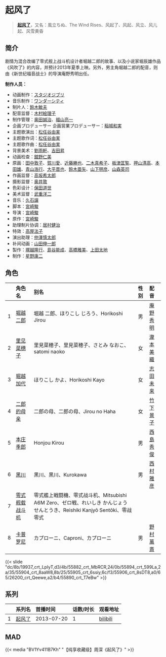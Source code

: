 # 起风了


> <u>**[起风了](https://bgm.tv/subject/56846)**</u>，又名：風立ちぬ、The Wind Rises、风起了、风起、风立、风儿起、风雪黄昏

## 简介

剧情为混合改编了零式舰上战斗机设计者堀越二郎的故事、以及小说家堀辰雄作品《风吹了》的内容，并预计2013年夏季上映。另外，男主角堀越二郎的配音，则由《新世纪福音战士》的导演庵野秀明出任。

**制作人员：**
- 动画制作：[スタジオジブリ](https://bgm.tv/person/2216)
- 音乐制作：[ワンダーシティ](https://bgm.tv/person/39707)
- 制片人：[鈴木敏夫](https://bgm.tv/person/2215)
- 配音监督：[木村絵理子](https://bgm.tv/person/2577)
- 制作管理：[奥田誠治](https://bgm.tv/person/19591)、[福山亮一](https://bgm.tv/person/39716)
- 企画プロデューサー  企画営業プロデューサー：[稲城和実](https://bgm.tv/person/2217)
- 主题歌演出：[松任谷由実](https://bgm.tv/person/9947)
- 主题歌作词：[松任谷由実](https://bgm.tv/person/9947)
- 主题歌作曲：[松任谷由実](https://bgm.tv/person/9947)
- 背景美术：[劉雨軒](https://bgm.tv/person/28646)、[吉田昇](https://bgm.tv/person/15473)
- 动画检查：[舘野仁美](https://bgm.tv/person/34701)
- 原画：[田中敦子](https://bgm.tv/person/11679)、[賀川愛](https://bgm.tv/person/2068)、[近藤勝也](https://bgm.tv/person/2109)、[二木真希子](https://bgm.tv/person/11680)、[板津匡覧](https://bgm.tv/person/11989)、[押山清高](https://bgm.tv/person/12593)、[本田雄](https://bgm.tv/person/1383)、[青山浩行](https://bgm.tv/person/3075)、[大平晋也](https://bgm.tv/person/11178)、[鈴木亜矢](https://bgm.tv/person/23360)、[山下明彦](https://bgm.tv/person/1417)、[山森英司](https://bgm.tv/person/21472)
- 作画监督：[高坂希太郎](https://bgm.tv/person/1665)
- 摄影监督：[奥井敦](https://bgm.tv/person/1044)
- 色彩设计：[保田道世](https://bgm.tv/person/1510)
- 美术监督：[武重洋二](https://bgm.tv/person/11682)
- 音乐：[久石譲](https://bgm.tv/person/1638)
- 脚本：[宮崎駿](https://bgm.tv/person/1040)
- 导演：[宮崎駿](https://bgm.tv/person/1040)
- 原作：[宮崎駿](https://bgm.tv/person/1040)
- 助理制片协调：[居村健治](https://bgm.tv/person/15786)
- 特效：[高屋法子](https://bgm.tv/person/33204)
- 演出助理：[仲澤慎太郎](https://bgm.tv/person/23560)
- 补间动画：[山田伸一郎](https://bgm.tv/person/59376)
- 製作：[塚越隆行](https://bgm.tv/person/59570)、[島谷能成](https://bgm.tv/person/60290)、[高橋雅美](https://bgm.tv/person/61420)、[上田太地](https://bgm.tv/person/64479)
- 制作：[星野康二](https://bgm.tv/person/61544)

## 角色

|     |   角色名   |   别名  | 性别 |  配音  |
|:--- |:------  |:----      |:---  |:--   |
| 1 | [堀越二郎](https://bgm.tv/character/19937) | 堀越 二郎、ほりこし じろう、Horikoshi Jirou | 男 | [庵野秀明](https://bgm.tv/person/94) |
| 2 | [里见菜穗子](https://bgm.tv/character/55882) | 里見菜穂子、里見菜穂子、さとみ なおこ、satomi naoko | 女 | [瀧本美織](https://bgm.tv/person/29770) |
| 3 | [堀越加代](https://bgm.tv/character/55894) | ほりこし かよ、Horikoshi Kayo | 女 | [志田未来](https://bgm.tv/person/6808) |
| 4 | [二郎的母亲](https://bgm.tv/character/55904) | 二郎の母、二郎の母、Jirou no Haha | 女 | [竹下景子](https://bgm.tv/person/5681) |
| 5 | [本庄季郎](https://bgm.tv/character/55905) | Honjou Kirou | 男 | [西島秀俊](https://bgm.tv/person/22759) |
| 6 | [黑川](https://bgm.tv/character/55906) | 黒川、黒川、Kurokawa | 男 | [西村雅彦](https://bgm.tv/person/4519) |
| 7 | [零式舰载战斗机](https://bgm.tv/character/26200) | 零式艦上戦闘機、零式战斗机、Mitsubishi A6M Zero、ゼロ戦、れいしき かんじょう せんとうき、Reishiki Kanjyō Sentōki、零战 零式 |  |  |
| 8 | [卡普罗尼](https://bgm.tv/character/55890) | カプローニ、Caproni、カプローニ | 男 | [野村萬斎](https://bgm.tv/person/29771) |

{{< slide "dc/8b/19937_crt_LpIyT,d3/4b/55882_crt_MbRCR,24/0b/55894_crt_599La,2a/35/55904_crt_8aaW8,8b/25/55905_crt_6ssiy,6c/f3/55906_crt_8sDT8,a0/65/26200_crt_Qeewe,a2/b4/55890_crt_T7eBw" >}}

## 系列

|     |   系列名   |   首播时间  | 话数/时长  | 观看地址 |
|:---  |:------    |:----      |:---       |:---  |
| 1 |[起风了](https://bgm.tv/subject/56846)| 2013-07-20 | 1 | [bilibili](https://www.cykz.net/vodplay/qifengliao-2-1/)  |


## MAD

{{< media  "BV1Yv411B7Kh"
"【纯享收藏级】周深《起风了》"  >}}
